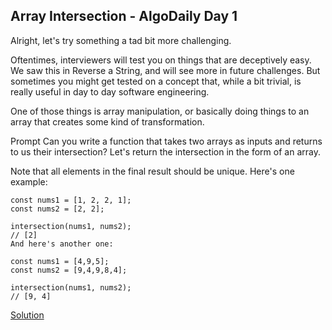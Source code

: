 ## Array Intersection - AlgoDaily Day 1

Alright, let's try something a tad bit more challenging.

Oftentimes, interviewers will test you on things that are deceptively easy. We saw this in Reverse a String, and will see more in future challenges. But sometimes you might get tested on a concept that, while a bit trivial, is really useful in day to day software engineering.

One of those things is array manipulation, or basically doing things to an array that creates some kind of transformation.

Prompt
Can you write a function that takes two arrays as inputs and returns to us their intersection? Let's return the intersection in the form of an array.

Note that all elements in the final result should be unique. Here's one example:

```
const nums1 = [1, 2, 2, 1];
const nums2 = [2, 2];

intersection(nums1, nums2);
// [2]
And here's another one:

const nums1 = [4,9,5];
const nums2 = [9,4,9,8,4];

intersection(nums1, nums2);
// [9, 4]
```

[Solution](/problems/001/index.js)
